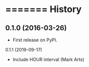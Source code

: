 =======
History
=======

0.1.0 (2016-03-26)
------------------

* First release on PyPI.

0.1.1 (2019-09-17)

* Include HOUR interval (Mark Arts)
